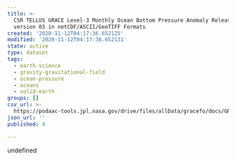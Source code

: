 ```yaml
---
title: >-
  CSR TELLUS GRACE Level-3 Monthly Ocean Bottom Pressure Anomaly Release 6.0
  version 03 in netCDF/ASCII/GeoTIFF Formats
created: '2020-11-12T04:17:36.652125'
modified: '2020-11-12T04:17:36.652131'
state: active
type: dataset
tags:
  - earth-science
  - gravity-gravitational-field
  - ocean-pressure
  - oceans
  - solid-earth
groups: []
csv_url: >-
  https://podaac-tools.jpl.nasa.gov/drive/files/allData/gracefo/docs/GRACE_GRACE-FO_Months_RL06.csv
json_url: ''
published: 4

---
```

undefined
